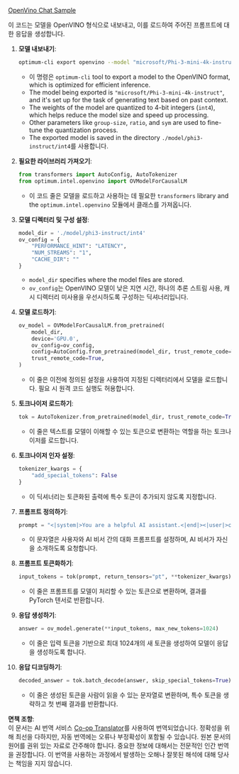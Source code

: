 <!--
CO_OP_TRANSLATOR_METADATA:
{
  "original_hash": "5621d23b682762686e0eccc7ce8bd9ec",
  "translation_date": "2025-04-04T06:14:45+00:00",
  "source_file": "md\\02.Application\\01.TextAndChat\\Phi3\\E2E_OpenVino_Chat.md",
  "language_code": "ko"
}
-->
[OpenVino Chat Sample](../../../../../../code/06.E2E/E2E_OpenVino_Chat_Phi3-instruct.ipynb)

이 코드는 모델을 OpenVINO 형식으로 내보내고, 이를 로드하여 주어진 프롬프트에 대한 응답을 생성합니다.

1. **모델 내보내기**:
   ```bash
   optimum-cli export openvino --model "microsoft/Phi-3-mini-4k-instruct" --task text-generation-with-past --weight-format int4 --group-size 128 --ratio 0.6 --sym --trust-remote-code ./model/phi3-instruct/int4
   ```
   - 이 명령은 `optimum-cli` tool to export a model to the OpenVINO format, which is optimized for efficient inference.
   - The model being exported is `"microsoft/Phi-3-mini-4k-instruct"`, and it's set up for the task of generating text based on past context.
   - The weights of the model are quantized to 4-bit integers (`int4`), which helps reduce the model size and speed up processing.
   - Other parameters like `group-size`, `ratio`, and `sym` are used to fine-tune the quantization process.
   - The exported model is saved in the directory `./model/phi3-instruct/int4`를 사용합니다.

2. **필요한 라이브러리 가져오기**:
   ```python
   from transformers import AutoConfig, AutoTokenizer
   from optimum.intel.openvino import OVModelForCausalLM
   ```
   - 이 코드 줄은 모델을 로드하고 사용하는 데 필요한 `transformers` library and the `optimum.intel.openvino` 모듈에서 클래스를 가져옵니다.

3. **모델 디렉터리 및 구성 설정**:
   ```python
   model_dir = './model/phi3-instruct/int4'
   ov_config = {
       "PERFORMANCE_HINT": "LATENCY",
       "NUM_STREAMS": "1",
       "CACHE_DIR": ""
   }
   ```
   - `model_dir` specifies where the model files are stored.
   - `ov_config`는 OpenVINO 모델이 낮은 지연 시간, 하나의 추론 스트림 사용, 캐시 디렉터리 미사용을 우선시하도록 구성하는 딕셔너리입니다.

4. **모델 로드하기**:
   ```python
   ov_model = OVModelForCausalLM.from_pretrained(
       model_dir,
       device='GPU.0',
       ov_config=ov_config,
       config=AutoConfig.from_pretrained(model_dir, trust_remote_code=True),
       trust_remote_code=True,
   )
   ```
   - 이 줄은 이전에 정의된 설정을 사용하여 지정된 디렉터리에서 모델을 로드합니다. 필요 시 원격 코드 실행도 허용합니다.

5. **토크나이저 로드하기**:
   ```python
   tok = AutoTokenizer.from_pretrained(model_dir, trust_remote_code=True)
   ```
   - 이 줄은 텍스트를 모델이 이해할 수 있는 토큰으로 변환하는 역할을 하는 토크나이저를 로드합니다.

6. **토크나이저 인자 설정**:
   ```python
   tokenizer_kwargs = {
       "add_special_tokens": False
   }
   ```
   - 이 딕셔너리는 토큰화된 출력에 특수 토큰이 추가되지 않도록 지정합니다.

7. **프롬프트 정의하기**:
   ```python
   prompt = "<|system|>You are a helpful AI assistant.<|end|><|user|>can you introduce yourself?<|end|><|assistant|>"
   ```
   - 이 문자열은 사용자와 AI 비서 간의 대화 프롬프트를 설정하며, AI 비서가 자신을 소개하도록 요청합니다.

8. **프롬프트 토큰화하기**:
   ```python
   input_tokens = tok(prompt, return_tensors="pt", **tokenizer_kwargs)
   ```
   - 이 줄은 프롬프트를 모델이 처리할 수 있는 토큰으로 변환하며, 결과를 PyTorch 텐서로 반환합니다.

9. **응답 생성하기**:
   ```python
   answer = ov_model.generate(**input_tokens, max_new_tokens=1024)
   ```
   - 이 줄은 입력 토큰을 기반으로 최대 1024개의 새 토큰을 생성하여 모델이 응답을 생성하도록 합니다.

10. **응답 디코딩하기**:
    ```python
    decoded_answer = tok.batch_decode(answer, skip_special_tokens=True)[0]
    ```
    - 이 줄은 생성된 토큰을 사람이 읽을 수 있는 문자열로 변환하며, 특수 토큰을 생략하고 첫 번째 결과를 반환합니다.

**면책 조항**:  
이 문서는 AI 번역 서비스 [Co-op Translator](https://github.com/Azure/co-op-translator)를 사용하여 번역되었습니다. 정확성을 위해 최선을 다하지만, 자동 번역에는 오류나 부정확성이 포함될 수 있습니다. 원본 문서의 원어를 권위 있는 자료로 간주해야 합니다. 중요한 정보에 대해서는 전문적인 인간 번역을 권장합니다. 이 번역을 사용하는 과정에서 발생하는 오해나 잘못된 해석에 대해 당사는 책임을 지지 않습니다.